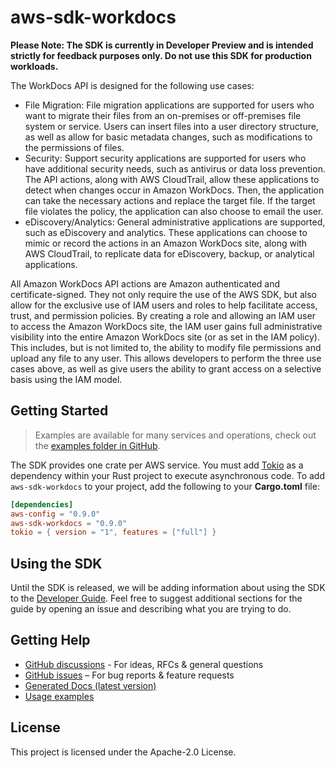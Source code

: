 # aws-sdk-workdocs

**Please Note: The SDK is currently in Developer Preview and is intended strictly for
feedback purposes only. Do not use this SDK for production workloads.**

The WorkDocs API is designed for the following use cases:
  - File Migration: File migration applications are supported for users who want to migrate their files from an on-premises or off-premises file system or service. Users can insert files into a user directory structure, as well as allow for basic metadata changes, such as modifications to the permissions of files.
  - Security: Support security applications are supported for users who have additional security needs, such as antivirus or data loss prevention. The API actions, along with AWS CloudTrail, allow these applications to detect when changes occur in Amazon WorkDocs. Then, the application can take the necessary actions and replace the target file. If the target file violates the policy, the application can also choose to email the user.
  - eDiscovery/Analytics: General administrative applications are supported, such as eDiscovery and analytics. These applications can choose to mimic or record the actions in an Amazon WorkDocs site, along with AWS CloudTrail, to replicate data for eDiscovery, backup, or analytical applications.

All Amazon WorkDocs API actions are Amazon authenticated and certificate-signed. They not only require the use of the AWS SDK, but also allow for the exclusive use of IAM users and roles to help facilitate access, trust, and permission policies. By creating a role and allowing an IAM user to access the Amazon WorkDocs site, the IAM user gains full administrative visibility into the entire Amazon WorkDocs site (or as set in the IAM policy). This includes, but is not limited to, the ability to modify file permissions and upload any file to any user. This allows developers to perform the three use cases above, as well as give users the ability to grant access on a selective basis using the IAM model.

## Getting Started

> Examples are available for many services and operations, check out the
> [examples folder in GitHub](https://github.com/awslabs/aws-sdk-rust/tree/main/examples).

The SDK provides one crate per AWS service. You must add [Tokio](https://crates.io/crates/tokio)
as a dependency within your Rust project to execute asynchronous code. To add `aws-sdk-workdocs` to
your project, add the following to your **Cargo.toml** file:

```toml
[dependencies]
aws-config = "0.9.0"
aws-sdk-workdocs = "0.9.0"
tokio = { version = "1", features = ["full"] }
```

## Using the SDK

Until the SDK is released, we will be adding information about using the SDK to the
[Developer Guide](https://docs.aws.amazon.com/sdk-for-rust/latest/dg/welcome.html). Feel free to suggest
additional sections for the guide by opening an issue and describing what you are trying to do.

## Getting Help

* [GitHub discussions](https://github.com/awslabs/aws-sdk-rust/discussions) - For ideas, RFCs & general questions
* [GitHub issues](https://github.com/awslabs/aws-sdk-rust/issues/new/choose) – For bug reports & feature requests
* [Generated Docs (latest version)](https://awslabs.github.io/aws-sdk-rust/)
* [Usage examples](https://github.com/awslabs/aws-sdk-rust/tree/main/examples)

## License

This project is licensed under the Apache-2.0 License.

